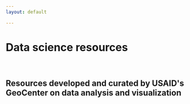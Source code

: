 ```yaml
---
layout: default

---
```





# Data science resources

<br>

## Resources developed and curated by USAID's GeoCenter on data analysis and visualization
<br>
